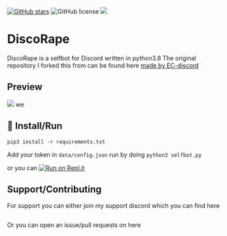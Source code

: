 [![GitHub stars](https://img.shields.io/github/stars/GoByeBye/DiscoRape?style=for-the-badge)](https://github.com/GoByeBye/DiscoRape/stargazers) ![GitHub license](https://img.shields.io/github/license/GoByeBye/DiscoRape?style=for-the-badge) ![](https://img.shields.io/badge/PYTHON-3.X-blueviolet?style=for-the-badge)
# DiscoRape

DiscoRape is a selfbot for Discord written in python3.8
The original repository I forked this from can be found here [made by EC-discord](https://github.com/EC-discord/self-bot)

## Preview
![](https://github.com/NexusLove/DiscoRape/blob/master/Preview.gif)
we
## :memo: Install/Run

`pip3 install -r requirements.txt`


Add your token in `data/config.json`
run by doing `python3 selfbot.py`

or you can [![Run on Repl.it](https://repl.it/badge/github/NexusLove/DiscoRape)](https://repl.it/github/NexusLove/DiscoRape)


## Support/Contributing
For support you can either join my support discord which you can find here

<a href="https://discord.gg/DpGBq7T"><img src="https://discord.com/api/guilds/743205482507927568/widget.png?style=banner2" alt="" /></a>

Or you can open an issue/pull requests on here
